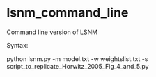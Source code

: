 # lsnm_command_line
Command line version of LSNM

Syntax:

python lsnm.py -m model.txt -w weightslist.txt -s script_to_replicate_Horwitz_2005_Fig_4_and_5.py
